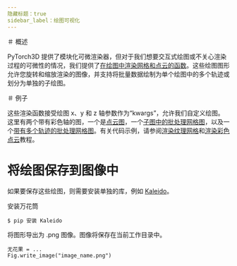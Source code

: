 ```yaml
---
隐藏标题：true
sidebar_label：绘图可视化
---
```


＃ 概述

PyTorch3D 提供了模块化可微渲染器，但对于我们想要交互式绘图或不关心渲染过程的可微性的情况，我们提供了[在绘图中渲染网格和点云的函数](https://github.com/facebookresearch/pytorch3d/blob/main/pytorch3d/vis/plotly_vis.py)。这些绘图图形允许您旋转和缩放渲染的图像，并支持将批量数据绘制为单个绘图中的多个轨迹或划分为单独的子绘图。


＃ 例子

这些渲染函数接受绘图 x、y 和 z 轴参数作为“kwargs”，允许我们自定义绘图。这里有两个带有彩色轴的图，一个是[点云图](assets/plotly_pointclouds.png)，一个[子图中的批处理网格图](assets/plotly_meshes_batch.png)，以及一个[带有多个轨迹的批处理网格图](assets/plotly_meshes_trace.png)。有关代码示例，请参阅[渲染纹理网格](https://pytorch3d.org/tutorials/render_textured_meshes)和[渲染彩色点云](https://pytorch3d.org/tutorials/render_colored_points)教程。

# 将绘图保存到图像中

如果要保存这些绘图，则需要安装单独的库，例如 [Kaleido](https://plotly.com/python/static-image-export/)。

安装万花筒
````
$ pip 安装 Kaleido
````
将图形导出为 .png 图像。图像将保存在当前工作目录中。
````
无花果 = ...
Fig.write_image("image_name.png")
````